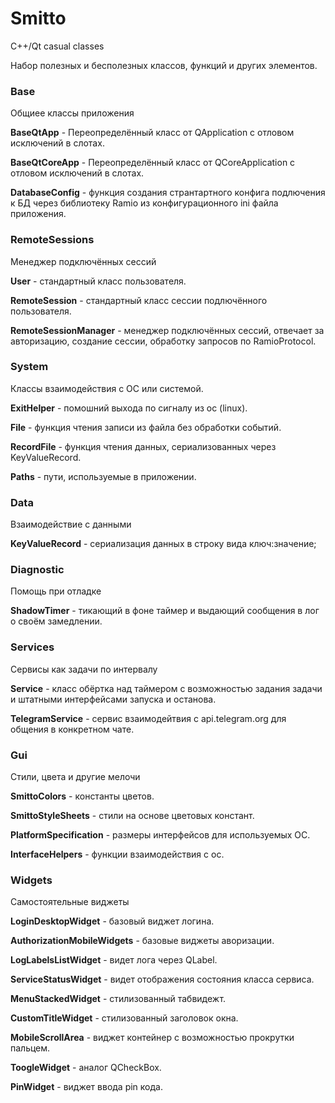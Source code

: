 # Smitto

C++/Qt casual classes

Набор полезных и бесполезных классов, функций и других элементов.

### Base
Общиее классы приложения

**BaseQtApp** - Переопределённый класс от QApplication с отловом исключений в слотах.

**BaseQtCoreApp**  - Переопределённый класс от QCoreApplication с отловом исключений в слотах.

**DatabaseConfig** - функция создания странтартного конфига подлючения к БД через библиотеку Ramio из конфигурационного ini файла приложения.

### RemoteSessions
Менеджер подключённых сессий

**User** - стандартный класс пользователя.

**RemoteSession** - стандартный класс сессии подлючённого пользователя.

**RemoteSessionManager** - менеджер подключённых сессий, отвечает за авторизацию, создание сессии, обработку запросов по RamioProtocol.

### System
Классы взаимодействия с ОС или системой.

**ExitHelper** - помошний выхода по сигналу из ос (linux).

**File** - функция чтения записи из файла без обработки событий.

**RecordFile** - функция чтения данных, сериализованных через KeyValueRecord.

**Paths** - пути, используемые в приложении.

### Data
Взаимодействие с данными

**KeyValueRecord** - сериализация данных в строку вида ключ:значение;

### Diagnostic
Помощь при отладке

**ShadowTimer** - тикающий в фоне таймер и выдающий сообщения в лог о своём замедлении.


### Services
Сервисы как задачи по интервалу

**Service** - класс обёртка над таймером с возможностью задания задачи и штатными интерфейсами запуска и останова.

**TelegramService** - сервис взаимодейтвия с api.telegram.org для общения в конкретном чате.


### Gui
Стили, цвета и другие мелочи

**SmittoColors** - константы цветов.

**SmittoStyleSheets** - стили на основе цветовых констант.

**PlatformSpecification** - размеры интерфейсов для используемых ОС.

**InterfaceHelpers** - функции взаимодействия с ос.

### Widgets
Самостоятельные виджеты

**LoginDesktopWidget** - базовый виджет логина.

**AuthorizationMobileWidgets** - базовые виджеты аворизации.

**LogLabelsListWidget** - видет лога через QLabel.

**ServiceStatusWidget** - видет отображения состояния класса сервиса.

**MenuStackedWidget** - стилизованный табвидежт.

**CustomTitleWidget** - стилизованный заголовок окна.

**MobileScrollArea** - виджет контейнер с возможностью прокрутки пальцем.

**ToogleWidget** - аналог QCheckBox.

**PinWidget** - виджет ввода pin кода.
